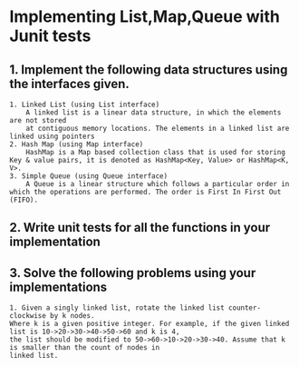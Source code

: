# Implementing List,Map,Queue with Junit tests

## 1. Implement the following data structures using the interfaces given.
    1. Linked List (using List interface)
        A linked list is a linear data structure, in which the elements are not stored 
        at contiguous memory locations. The elements in a linked list are linked using pointers 
    2. Hash Map (using Map interface)
        HashMap is a Map based collection class that is used for storing Key & value pairs, it is denoted as HashMap<Key, Value> or HashMap<K, V>. 
    3. Simple Queue (using Queue interface)
        A Queue is a linear structure which follows a particular order in which the operations are performed. The order is First In First Out (FIFO).

## 2. Write unit tests for all the functions in your implementation
 
## 3. Solve the following problems using your implementations
    1. Given a singly linked list, rotate the linked list counter-clockwise by k nodes. 
    Where k is a given positive integer. For example, if the given linked list is 10->20->30->40->50->60 and k is 4, 
    the list should be modified to 50->60->10->20->30->40. Assume that k is smaller than the count of nodes in 
    linked list.
    
